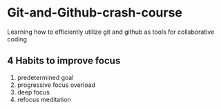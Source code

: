 # Git-and-Github-crash-course
Learning how to efficiently utilize git and github as tools for collaborative coding

## 4 Habits to improve focus

1. predetermined goal
2. progressive focus overload
3. deep focus
4. refocus meditation